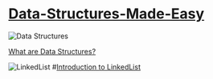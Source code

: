 # [Data-Structures-Made-Easy](https://java-jedi.medium.com/list/data-structures-85ca8f17c913)
![Data Structures](https://miro.medium.com/max/1400/1*wwQQveKTWtLUC-OtsPeRDQ.png)

[What are Data Structures?](https://java-jedi.medium.com/introduction-to-data-structures-eeb60d2fc50f)

![LinkedList](https://miro.medium.com/max/1400/1*pGE3hygnt-70SJ5gJqYkcg.png)
#[Introduction to LinkedList](https://java-jedi.medium.com/what-is-a-linkedlist-28e637fcfe9c)
